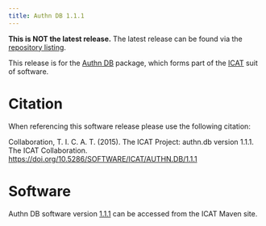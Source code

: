 ```yaml
---
title: Authn DB 1.1.1
---
```


**This is NOT the latest release.** The latest release can be found via the [repository listing](https://repo.icatproject.org/site/authn/db/).

This release is for the [Authn DB](/releases/packages/authn-db/authn-db/) package, which forms part of the [ICAT](/releases/) suit of software.

# Citation

When referencing this software release please use the following citation:

Collaboration, T. I. C. A. T. (2015). The ICAT Project: authn.db version 1.1.1. The ICAT Collaboration. https://doi.org/10.5286/SOFTWARE/ICAT/AUTHN.DB/1.1.1

# Software
Authn DB software version [1.1.1](https://repo.icatproject.org/site/authn/db/1.1.1/) can be accessed from the ICAT Maven site.

